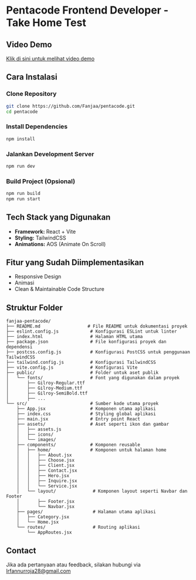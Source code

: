 # Pentacode Frontend Developer - Take Home Test

## Video Demo

[Klik di sini untuk melihat video demo](https://github.com/Fanjaa/pentacode/blob/main/assets/videoAssesment/Assesment-Pentacode.mp4)


## Cara Instalasi

### Clone Repository

```bash
git clone https://github.com/Fanjaa/pentacode.git
cd pentacode
```

### Install Dependencies

```bash
npm install
```

### Jalankan Development Server

```bash
npm run dev
```

### Build Project (Opsional)

```bash
npm run build
npm run start
```

## Tech Stack yang Digunakan

- **Framework:** React + Vite
- **Styling:** TailwindCSS
- **Animations:** AOS (Animate On Scroll)

## Fitur yang Sudah Diimplementasikan

- Responsive Design
- Animasi
- Clean & Maintainable Code Structure

## Struktur Folder

```
fanjaa-pentacode/
├── README.md                  # File README untuk dokumentasi proyek
├── eslint.config.js            # Konfigurasi ESLint untuk linter
├── index.html                  # Halaman HTML utama
├── package.json                # File konfigurasi proyek dan dependensi
├── postcss.config.js           # Konfigurasi PostCSS untuk penggunaan TailwindCSS
├── tailwind.config.js          # Konfigurasi TailwindCSS
├── vite.config.js              # Konfigurasi Vite
├── public/                     # Folder untuk aset publik
│   └── fonts/                  # Font yang digunakan dalam proyek
│       ├── Gilroy-Regular.ttf
│       ├── Gilroy-Medium.ttf
│       ├── Gilroy-SemiBold.ttf
│       ├── ...
└── src/                        # Sumber kode utama proyek
    ├── App.jsx                 # Komponen utama aplikasi
    ├── index.css               # Styling global aplikasi
    ├── main.jsx                # Entry point React
    ├── assets/                 # Aset seperti ikon dan gambar
    │   ├── assets.js
    │   ├── icons/
    │   └── images/
    ├── components/             # Komponen reusable
    │   ├── home/               # Komponen untuk halaman home
    │   │   ├── About.jsx
    │   │   ├── Choose.jsx
    │   │   ├── Client.jsx
    │   │   ├── Contact.jsx
    │   │   ├── Hero.jsx
    │   │   ├── Inquire.jsx
    │   │   └── Service.jsx
    │   └── layout/              # Komponen layout seperti Navbar dan Footer
    │       ├── Footer.jsx
    │       └── Navbar.jsx
    ├── pages/                   # Halaman utama aplikasi
    │   ├── Category.jsx
    │   └── Home.jsx
    └── routes/                  # Routing aplikasi
        └── AppRoutes.jsx

```

## Contact

Jika ada pertanyaan atau feedback, silakan hubungi via Irfannurroja28@gmail.com